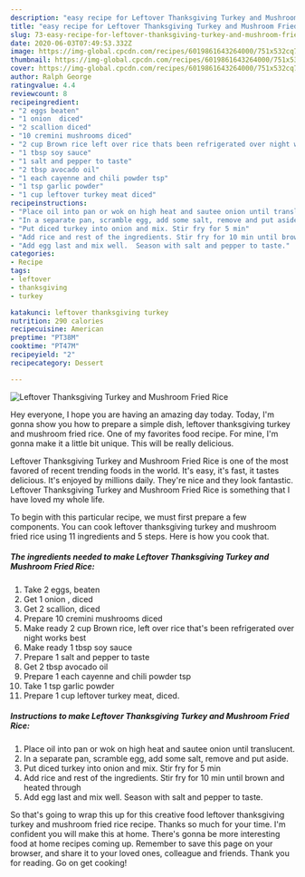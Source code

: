```yaml
---
description: "easy recipe for Leftover Thanksgiving Turkey and Mushroom Fried Rice | how to make the best Leftover Thanksgiving Turkey and Mushroom Fried Rice"
title: "easy recipe for Leftover Thanksgiving Turkey and Mushroom Fried Rice | how to make the best Leftover Thanksgiving Turkey and Mushroom Fried Rice"
slug: 73-easy-recipe-for-leftover-thanksgiving-turkey-and-mushroom-fried-rice-how-to-make-the-best-leftover-thanksgiving-turkey-and-mushroom-fried-rice
date: 2020-06-03T07:49:53.332Z
image: https://img-global.cpcdn.com/recipes/6019861643264000/751x532cq70/leftover-thanksgiving-turkey-and-mushroom-fried-rice-recipe-main-photo.jpg
thumbnail: https://img-global.cpcdn.com/recipes/6019861643264000/751x532cq70/leftover-thanksgiving-turkey-and-mushroom-fried-rice-recipe-main-photo.jpg
cover: https://img-global.cpcdn.com/recipes/6019861643264000/751x532cq70/leftover-thanksgiving-turkey-and-mushroom-fried-rice-recipe-main-photo.jpg
author: Ralph George
ratingvalue: 4.4
reviewcount: 8
recipeingredient:
- "2 eggs beaten"
- "1 onion  diced"
- "2 scallion diced"
- "10 cremini mushrooms diced"
- "2 cup Brown rice left over rice thats been refrigerated over night works best"
- "1 tbsp soy sauce"
- "1 salt and pepper to taste"
- "2 tbsp avocado oil"
- "1 each cayenne and chili powder tsp"
- "1 tsp garlic powder"
- "1 cup leftover turkey meat diced"
recipeinstructions:
- "Place oil into pan or wok on high heat and sautee onion until translucent."
- "In a separate pan, scramble egg, add some salt, remove and put aside."
- "Put diced turkey into onion and mix. Stir fry for 5 min"
- "Add rice and rest of the ingredients. Stir fry for 10 min until brown and heated through"
- "Add egg last and mix well.  Season with salt and pepper to taste."
categories:
- Recipe
tags:
- leftover
- thanksgiving
- turkey

katakunci: leftover thanksgiving turkey 
nutrition: 290 calories
recipecuisine: American
preptime: "PT38M"
cooktime: "PT47M"
recipeyield: "2"
recipecategory: Dessert

---
```



![Leftover Thanksgiving Turkey and Mushroom Fried Rice](https://img-global.cpcdn.com/recipes/6019861643264000/751x532cq70/leftover-thanksgiving-turkey-and-mushroom-fried-rice-recipe-main-photo.jpg)

Hey everyone, I hope you are having an amazing day today. Today, I'm gonna show you how to prepare a simple dish, leftover thanksgiving turkey and mushroom fried rice. One of my favorites food recipe. For mine, I'm gonna make it a little bit unique. This will be really delicious.

Leftover Thanksgiving Turkey and Mushroom Fried Rice is one of the most favored of recent trending foods in the world. It's easy, it's fast, it tastes delicious. It's enjoyed by millions daily. They're nice and they look fantastic. Leftover Thanksgiving Turkey and Mushroom Fried Rice is something that I have loved my whole life.




To begin with this particular recipe, we must first prepare a few components. You can cook leftover thanksgiving turkey and mushroom fried rice using 11 ingredients and 5 steps. Here is how you cook that.

<!--inarticleads1-->

##### The ingredients needed to make Leftover Thanksgiving Turkey and Mushroom Fried Rice:

1. Take 2 eggs, beaten
1. Get 1 onion , diced
1. Get 2 scallion, diced
1. Prepare 10 cremini mushrooms diced
1. Make ready 2 cup Brown rice, left over rice that&#39;s been refrigerated over night works best
1. Make ready 1 tbsp soy sauce
1. Prepare 1 salt and pepper to taste
1. Get 2 tbsp avocado oil
1. Prepare 1 each cayenne and chili powder tsp
1. Take 1 tsp garlic powder
1. Prepare 1 cup leftover turkey meat, diced.




<!--inarticleads2-->

##### Instructions to make Leftover Thanksgiving Turkey and Mushroom Fried Rice:

1. Place oil into pan or wok on high heat and sautee onion until translucent.
1. In a separate pan, scramble egg, add some salt, remove and put aside.
1. Put diced turkey into onion and mix. Stir fry for 5 min
1. Add rice and rest of the ingredients. Stir fry for 10 min until brown and heated through
1. Add egg last and mix well.  Season with salt and pepper to taste.




So that's going to wrap this up for this creative food leftover thanksgiving turkey and mushroom fried rice recipe. Thanks so much for your time. I'm confident you will make this at home. There's gonna be more interesting food at home recipes coming up. Remember to save this page on your browser, and share it to your loved ones, colleague and friends. Thank you for reading. Go on get cooking!
